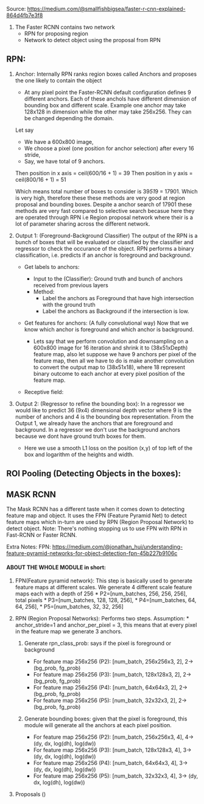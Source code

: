 

Source: https://medium.com/@smallfishbigsea/faster-r-cnn-explained-864d4fb7e3f8

1. The Faster RCNN contains two network
    * RPN for proposing region
    * Network to detect object using the proposal from RPN
  
## RPN:  
    
1. Anchor: Internally RPN ranks region boxes called Anchors and proposes the one likely to contain the object
    * At any pixel point the Faster-RCNN default configuration defines 9 different anchors. Each of these anchols have different dimension of bounding box and different scale. Example one anchor may take 128x128 in dimension while the other may take 256x256. They can be changed depending the domain.
    
    Let say 
    * We have a 600x800 image,
    * We choose a pixel (one position for anchor selection) after every 16 stride, 
    * Say, we have total of 9 anchors.
    
    Then position in x axis = ceil(600/16 + 1) = 39
    Then position in y axis = ceil(800/16 + 1) = 51
    
    Which means total number of boxes to consider is 39*51*9 = 17901. Which is very high, therefore these these methods are very good at region proposal and bounding boxes. Despite a anchor search of 17901 these methods are very fast compared to selective search becasue here they are operated through RPN i.e Region proposal network where their is a lot of parameter sharing across the different network.
    
2. Output 1: (Foreground-Background Classifier) The output of the RPN is a bunch of boxes that will be evaluated or classified by the classifier and regressor to check the occurance of the object. RPN performs a binary classification, i.e. predicts if an anchor is foreground and background.
    
    * Get labels to anchors:
        * Input to the (Classifier): Ground truth and bunch of anchors received from previous layers
        * Method: 
            * Label the anchors as Foreground that have high intersection with the ground truth
            * Label the anchors as Background if the intersection is low.
    
    * Get features for anchors: (A fully convolutional way) Now that we know which anchor is foreground and which anchor is background.
        * Lets say that we perform convolution and downsampling on a 600x800 image for 16 iteration and shrink it to (38x51xDepth) feature map, also let suppose we have 9 anchors per pixel of the feature map, then all we have to do is make another convolution to convert the output map to (38x51x18), where 18 represent binary outcome to each anchor at every pixel position of the feature map.
        
    * Receptive field:
        
3. Output 2: (Regressor to refine the bounding box): In a regressor we would like to predict 36 (9x4) dimensional depth vector where 9 is the number of anchors and 4 is the bounding box representation. From the Output 1, we already have the anchors that are foreground and background. In a regressor we don't use the background anchors because we dont have ground truth boxes for them.
    
    * Here we use a smooth L1 loss on the position (x,y) of top left of the box and logarithm of the heights and width.
    
    
## ROI Pooling (Detecting Objects in the boxes):




## MASK RCNN
The Mask RCNN has a different taste when it comes down to detecting feature map and object. It uses the FPN (Feature Pyramid Net) to detect feature maps which in-turn are used by RPN (Region Proposal Network) to detect object. Note: There's nothing stopping us to use FPN with RPN in Fast-RCNN or Faster RCNN. 

Extra Notes:
FPN: https://medium.com/@jonathan_hui/understanding-feature-pyramid-networks-for-object-detection-fpn-45b227b9106c
    
    

 
 
 
 
#### ABOUT THE WHOLE MODULE in short:

1. FPN(Feature pyramid network): This step is basically used to generate feature maps at different scales.
    We generate 4 different scale feature maps each with a depth of 256
        *   P2=[num_batches, 256, 256, 256], total pixels
        *   P3=[num_batches, 128, 128, 256], 
        *   P4=[num_batches, 64, 64, 256], 
        *   P5=[num_batches, 32, 32, 256]
        
2. RPN (Region Proposal Networks): Performs two steps.
    Assumption:
        * anchor_stride=1 and anchor_per_pixel = 3, this means that at every pixel in the feature map we generate 3 anchors. 
        
    1. Generate rpn_class_prob: says if the pixel is foreground or background 
        * For feature map 256x256 (P2): [num_batch, 256x256x3, 2], 2-> (bg_prob, fg_prob)
        * For feature map 256x256 (P3): [num_batch, 128x128x3, 2], 2-> (bg_prob, fg_prob)
        * For feature map 256x256 (P4): [num_batch, 64x64x3, 2], 2-> (bg_prob, fg_prob)
        * For feature map 256x256 (P5): [num_batch, 32x32x3, 2], 2-> (bg_prob, fg_prob)
        
    2. Generate bounding boxes: given that the pixel is foreground, this module will generate all the anchors at each pixel position.
        * For feature map 256x256 (P2): [num_batch, 256x256x3, 4], 4-> (dy, dx, log(dh), log(dw))
        * For feature map 256x256 (P3): [num_batch, 128x128x3, 4], 3-> (dy, dx, log(dh), log(dw))
        * For feature map 256x256 (P4): [num_batch, 64x64x3, 4], 3-> (dy, dx, log(dh), log(dw))
        * For feature map 256x256 (P5): [num_batch, 32x32x3, 4], 3-> (dy, dx, log(dh), log(dw))
        
3. Proposals ()
              
     